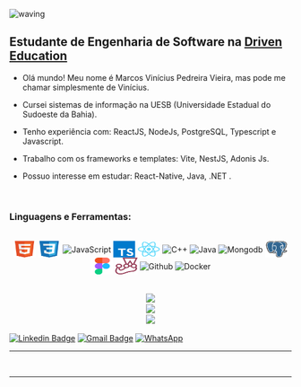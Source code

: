   ![waving](https://capsule-render.vercel.app/api?type=waving&height=200&text=Vinícius%20&fontAlignY=40&color=gradient)
  
  ## Estudante de Engenharia de Software na <a href="https://www.driven.com.br/">Driven Education</a>


- Olá mundo! Meu nome é Marcos Vinícius Pedreira Vieira, mas pode me chamar simplesmente de Vinícius.

- Cursei sistemas de informação na UESB (Universidade Estadual do Sudoeste da Bahia). 

- Tenho experiência com:  ReactJS, NodeJs, PostgreSQL, Typescript e Javascript.
  
- Trabalho com os frameworks e templates: Vite, NestJS, Adonis Js.
 
- Possuo interesse em estudar: React-Native, Java, .NET .

<br />

### Linguagens e Ferramentas:

<div style="display: inline_block" align="center" gap="10px"><br>

<img  align="center" alt="HTML5" height="30" width="40" src="https://raw.githubusercontent.com/devicons/devicon/master/icons/html5/html5-original.svg"/>
<img  align="center" alt="CSS3" height="30" width="40" src="https://raw.githubusercontent.com/devicons/devicon/master/icons/css3/css3-original.svg"/>
<img  align="center" alt="JavaScript" height="30" width="40" src="https://cdn.jsdelivr.net/gh/devicons/devicon/icons/javascript/javascript-original.svg"/>
<img align="center" alt="TypeScript" height="30" width="40" src="https://github.com/devicons/devicon/blob/master/icons/typescript/typescript-original.svg" />
<img  align="center" alt="ReactJS" height="30" width="40" src="https://raw.githubusercontent.com/devicons/devicon/master/icons/react/react-original.svg"/>
<img  align="center" alt="C++" height="30" width="40" src="https://cdn.jsdelivr.net/gh/devicons/devicon/icons/c/c-original.svg"/>
<img  align="center" alt="Java" height="30" width="40" src="https://cdn.jsdelivr.net/gh/devicons/devicon/icons/java/java-original.svg"/>
<img  align="center" alt="Mongodb" height="30" width="40" src="https://cdn.jsdelivr.net/gh/devicons/devicon/icons/mongodb/mongodb-original.svg"/>
<img  align="center" alt="Postgres" height="30" width="40" src="https://github.com/devicons/devicon/blob/master/icons/postgresql/postgresql-original.svg"/>
<img align="center" alt="Figma" height="30" width="40" src="https://github.com/devicons/devicon/blob/master/icons/figma/figma-original.svg" />
<img align="center" alt="Jest" height="30" width="40" src="https://github.com/devicons/devicon/blob/master/icons/jest/jest-plain.svg" />
<img align="center" alt="Github" height="30" width="40" src="https://cdn.jsdelivr.net/gh/devicons/devicon/icons/git/git-original.svg" />
<img align="center" alt="Docker" height="30" width="40" src="https://cdn.jsdelivr.net/gh/devicons/devicon/icons/docker/docker-original.svg" />

</div>

<br />
<br />
<div style="display: inline_block" align="center" gap="15px">
    <img width="500rem" src="https://github-readme-stats.vercel.app/api?username=vinisi12363&show_icons=true&theme=github_dark"/>
    <br/>
    <img width="500rem" src="https://github-readme-streak-stats.herokuapp.com/?user=vinisi12363&layout=compact&langs_count=7&theme=github_dark" />
    <br/>
    <img width="500rem" src="https://github-readme-stats.vercel.app/api/top-langs/?username=vinisi12363&layout=compact&langs_count=8&theme=github_dark"/>
    <br/>
</div>

[![Linkedin Badge](https://img.shields.io/badge/-LinkedIn-blue?style=flat&logo=Linkedin&logoColor=white&link=https://www.linkedin.com/in/rebeccamanzi/)]([[https://www.linkedin.com/in/steniowagner/](https://www.linkedin.com/in/vini-si12363/)])
[![Gmail Badge](https://img.shields.io/badge/-Gmail-c14438?style=flat&logo=Gmail&logoColor=white&link=mailto:viniciuspv.si@gmail.com)](mailto:viniciuspv.si@gmail.com)
[![WhatsApp](https://img.shields.io/badge/WhatsApp-Chat-green.svg?style=flat-square&logo=whatsapp)](https://api.whatsapp.com/send?phone=5573988251737)

---
<br/>

----
<!-- ![snake gif](https://github.com/vinisi12363/vinisi12363/blob/output/github-contribution-grid-snake.gif)  -->



